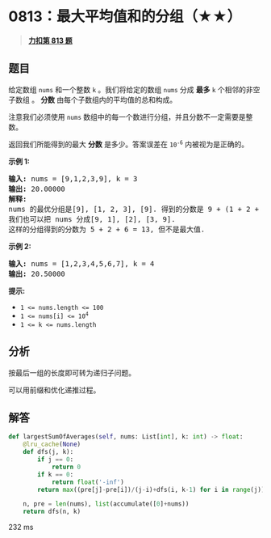 # 0813：最大平均值和的分组（★★）


> <u>**[力扣第 813 题](https://leetcode.cn/problems/largest-sum-of-averages/)**</u>

## 题目

<p>给定数组 <code>nums</code> 和一个整数 <code>k</code> 。我们将给定的数组 <code>nums</code> 分成 <strong>最多</strong> <code>k</code> 个相邻的非空子数组 。 <strong>分数</strong> 由每个子数组内的平均值的总和构成。</p>

<p>注意我们必须使用 <code>nums</code> 数组中的每一个数进行分组，并且分数不一定需要是整数。</p>

<p>返回我们所能得到的最大 <strong>分数</strong> 是多少。答案误差在 <code>10<sup>-6</sup></code> 内被视为是正确的。</p>



<p><strong>示例 1:</strong></p>

<pre>
<strong>输入:</strong> nums = [9,1,2,3,9], k = 3
<strong>输出:</strong> 20.00000
<strong>解释:</strong>
nums 的最优分组是[9], [1, 2, 3], [9]. 得到的分数是 9 + (1 + 2 + 3) / 3 + 9 = 20.
我们也可以把 nums 分成[9, 1], [2], [3, 9].
这样的分组得到的分数为 5 + 2 + 6 = 13, 但不是最大值.
</pre>

<p><strong>示例 2:</strong></p>

<pre>
<strong>输入:</strong> nums = [1,2,3,4,5,6,7], k = 4
<strong>输出:</strong> 20.50000
</pre>



<p><strong>提示:</strong></p>

<ul>
<li><code>1 &lt;= nums.length &lt;= 100</code></li>
<li><code>1 &lt;= nums[i] &lt;= 10<sup>4</sup></code></li>
<li><code>1 &lt;= k &lt;= nums.length</code></li>
</ul>


## 分析

按最后一组的长度即可转为递归子问题。

可以用前缀和优化递推过程。


## 解答

```python
def largestSumOfAverages(self, nums: List[int], k: int) -> float:
    @lru_cache(None)
    def dfs(j, k):
        if j == 0:
            return 0
        if k == 0:
            return float('-inf')
        return max((pre[j]-pre[i])/(j-i)+dfs(i, k-1) for i in range(j))

    n, pre = len(nums), list(accumulate([0]+nums))
    return dfs(n, k)
```
232 ms




